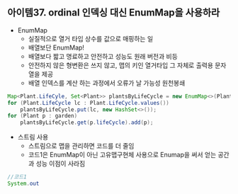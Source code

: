 ## 아이템37. ordinal 인덱싱 대신 EnumMap을 사용하라
* EnumMap
	* 실질적으로 열거 타입 상수를 값으로 매핑하는 일
	* 배열보단 EnumMap!
	* 배열보다 짧고 명료하고 안전하고 성능도 원래 버전과 비등
	* 안전하지 않은 형변환은 쓰지 않고, 맵의 키인 열거타입 그 자체로 출력용 문자열을 제공
	* 배열 인덱스를 계산 하는 과정에서 오류가 날 가능성 원천봉쇄
```java
Map<Plant.LifeCyle, Set<Plant>> plantsByLifeCycle = new EnumMap<>(Plant.LifeCycle.class);
for (Plant.LifeCycle lc : Plant.LifeCycle.values())
	plantsByLifeCycle.put(lc, new HashSet<>());
for (Plant p : garden)
	plantsByLifeCycle.get(p.lifeCycle).add(p);
```

* 스트림 사용
	* 스트림으로 맵을 관리하면 코드를 더 줄임
	* 코드1은 EnumMap이 아닌 고유맵구현체 사용으로 Enumap을 써서 얻는 공간과 성능 이점이 사라짐
```java
//코드1
System.out
```
<!--stackedit_data:
eyJoaXN0b3J5IjpbLTQ0MTYwOTE2NCwtMTE1Mjk5MTE0XX0=
-->